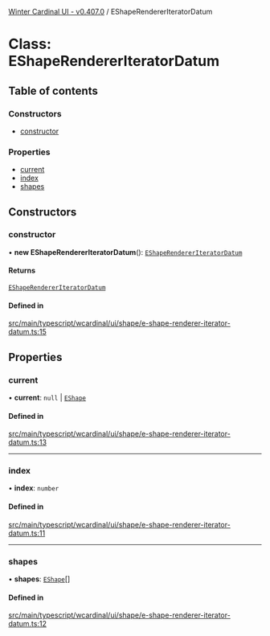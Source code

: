 [Winter Cardinal UI - v0.407.0](../index.md) / EShapeRendererIteratorDatum

# Class: EShapeRendererIteratorDatum

## Table of contents

### Constructors

- [constructor](EShapeRendererIteratorDatum.md#constructor)

### Properties

- [current](EShapeRendererIteratorDatum.md#current)
- [index](EShapeRendererIteratorDatum.md#index)
- [shapes](EShapeRendererIteratorDatum.md#shapes)

## Constructors

### constructor

• **new EShapeRendererIteratorDatum**(): [`EShapeRendererIteratorDatum`](EShapeRendererIteratorDatum.md)

#### Returns

[`EShapeRendererIteratorDatum`](EShapeRendererIteratorDatum.md)

#### Defined in

[src/main/typescript/wcardinal/ui/shape/e-shape-renderer-iterator-datum.ts:15](https://github.com/winter-cardinal/winter-cardinal-ui/blob/v0.407.0/src/main/typescript/wcardinal/ui/shape/e-shape-renderer-iterator-datum.ts#L15)

## Properties

### current

• **current**: ``null`` \| [`EShape`](../interfaces/EShape.md)

#### Defined in

[src/main/typescript/wcardinal/ui/shape/e-shape-renderer-iterator-datum.ts:13](https://github.com/winter-cardinal/winter-cardinal-ui/blob/v0.407.0/src/main/typescript/wcardinal/ui/shape/e-shape-renderer-iterator-datum.ts#L13)

___

### index

• **index**: `number`

#### Defined in

[src/main/typescript/wcardinal/ui/shape/e-shape-renderer-iterator-datum.ts:11](https://github.com/winter-cardinal/winter-cardinal-ui/blob/v0.407.0/src/main/typescript/wcardinal/ui/shape/e-shape-renderer-iterator-datum.ts#L11)

___

### shapes

• **shapes**: [`EShape`](../interfaces/EShape.md)[]

#### Defined in

[src/main/typescript/wcardinal/ui/shape/e-shape-renderer-iterator-datum.ts:12](https://github.com/winter-cardinal/winter-cardinal-ui/blob/v0.407.0/src/main/typescript/wcardinal/ui/shape/e-shape-renderer-iterator-datum.ts#L12)
